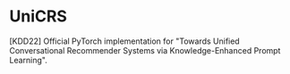 # UniCRS
[KDD22] Official PyTorch implementation for "Towards Unified Conversational Recommender Systems via Knowledge-Enhanced Prompt Learning".
